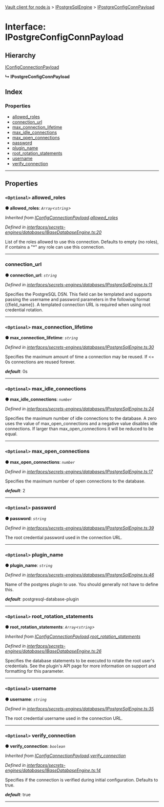 [Vault client for node.js](../README.md) > [IPostgreSqlEngine](../modules/ipostgresqlengine.md) > [IPostgreConfigConnPayload](../interfaces/ipostgresqlengine.ipostgreconfigconnpayload.md)

# Interface: IPostgreConfigConnPayload

## Hierarchy

 [IConfigConnectionPayload](ibasedatabaseengine.iconfigconnectionpayload.md)

**↳ IPostgreConfigConnPayload**

## Index

### Properties

* [allowed_roles](ipostgresqlengine.ipostgreconfigconnpayload.md#allowed_roles)
* [connection_url](ipostgresqlengine.ipostgreconfigconnpayload.md#connection_url)
* [max_connection_lifetime](ipostgresqlengine.ipostgreconfigconnpayload.md#max_connection_lifetime)
* [max_idle_connections](ipostgresqlengine.ipostgreconfigconnpayload.md#max_idle_connections)
* [max_open_connections](ipostgresqlengine.ipostgreconfigconnpayload.md#max_open_connections)
* [password](ipostgresqlengine.ipostgreconfigconnpayload.md#password)
* [plugin_name](ipostgresqlengine.ipostgreconfigconnpayload.md#plugin_name)
* [root_rotation_statements](ipostgresqlengine.ipostgreconfigconnpayload.md#root_rotation_statements)
* [username](ipostgresqlengine.ipostgreconfigconnpayload.md#username)
* [verify_connection](ipostgresqlengine.ipostgreconfigconnpayload.md#verify_connection)

---

## Properties

<a id="allowed_roles"></a>

### `<Optional>` allowed_roles

**● allowed_roles**: *`Array`<`string`>*

*Inherited from [IConfigConnectionPayload](ibasedatabaseengine.iconfigconnectionpayload.md).[allowed_roles](ibasedatabaseengine.iconfigconnectionpayload.md#allowed_roles)*

*Defined in [interfaces/secrets-engines/databases/IBaseDatabaseEngine.ts:20](https://github.com/theogravity/vault-client/blob/a3d9e21/src/interfaces/secrets-engines/databases/IBaseDatabaseEngine.ts#L20)*

List of the roles allowed to use this connection. Defaults to empty (no roles), if contains a "\*" any role can use this connection.

___
<a id="connection_url"></a>

###  connection_url

**● connection_url**: *`string`*

*Defined in [interfaces/secrets-engines/databases/IPostgreSqlEngine.ts:11](https://github.com/theogravity/vault-client/blob/a3d9e21/src/interfaces/secrets-engines/databases/IPostgreSqlEngine.ts#L11)*

Specifies the PostgreSQL DSN. This field can be templated and supports passing the username and password parameters in the following format {{field\_name}}. A templated connection URL is required when using root credential rotation.

___
<a id="max_connection_lifetime"></a>

### `<Optional>` max_connection_lifetime

**● max_connection_lifetime**: *`string`*

*Defined in [interfaces/secrets-engines/databases/IPostgreSqlEngine.ts:30](https://github.com/theogravity/vault-client/blob/a3d9e21/src/interfaces/secrets-engines/databases/IPostgreSqlEngine.ts#L30)*

Specifies the maximum amount of time a connection may be reused. If <= 0s connections are reused forever.

*__default__*: 0s

___
<a id="max_idle_connections"></a>

### `<Optional>` max_idle_connections

**● max_idle_connections**: *`number`*

*Defined in [interfaces/secrets-engines/databases/IPostgreSqlEngine.ts:24](https://github.com/theogravity/vault-client/blob/a3d9e21/src/interfaces/secrets-engines/databases/IPostgreSqlEngine.ts#L24)*

Specifies the maximum number of idle connections to the database. A zero uses the value of max\_open\_connections and a negative value disables idle connections. If larger than max\_open\_connections it will be reduced to be equal.

___
<a id="max_open_connections"></a>

### `<Optional>` max_open_connections

**● max_open_connections**: *`number`*

*Defined in [interfaces/secrets-engines/databases/IPostgreSqlEngine.ts:17](https://github.com/theogravity/vault-client/blob/a3d9e21/src/interfaces/secrets-engines/databases/IPostgreSqlEngine.ts#L17)*

Specifies the maximum number of open connections to the database.

*__default__*: 2

___
<a id="password"></a>

### `<Optional>` password

**● password**: *`string`*

*Defined in [interfaces/secrets-engines/databases/IPostgreSqlEngine.ts:39](https://github.com/theogravity/vault-client/blob/a3d9e21/src/interfaces/secrets-engines/databases/IPostgreSqlEngine.ts#L39)*

The root credential password used in the connection URL.

___
<a id="plugin_name"></a>

### `<Optional>` plugin_name

**● plugin_name**: *`string`*

*Defined in [interfaces/secrets-engines/databases/IPostgreSqlEngine.ts:46](https://github.com/theogravity/vault-client/blob/a3d9e21/src/interfaces/secrets-engines/databases/IPostgreSqlEngine.ts#L46)*

Name of the postgres plugin to use. You should generally not have to define this.

*__default__*: postgresql-database-plugin

___
<a id="root_rotation_statements"></a>

### `<Optional>` root_rotation_statements

**● root_rotation_statements**: *`Array`<`string`>*

*Inherited from [IConfigConnectionPayload](ibasedatabaseengine.iconfigconnectionpayload.md).[root_rotation_statements](ibasedatabaseengine.iconfigconnectionpayload.md#root_rotation_statements)*

*Defined in [interfaces/secrets-engines/databases/IBaseDatabaseEngine.ts:26](https://github.com/theogravity/vault-client/blob/a3d9e21/src/interfaces/secrets-engines/databases/IBaseDatabaseEngine.ts#L26)*

Specifies the database statements to be executed to rotate the root user's credentials. See the plugin's API page for more information on support and formatting for this parameter.

___
<a id="username"></a>

### `<Optional>` username

**● username**: *`string`*

*Defined in [interfaces/secrets-engines/databases/IPostgreSqlEngine.ts:35](https://github.com/theogravity/vault-client/blob/a3d9e21/src/interfaces/secrets-engines/databases/IPostgreSqlEngine.ts#L35)*

The root credential username used in the connection URL.

___
<a id="verify_connection"></a>

### `<Optional>` verify_connection

**● verify_connection**: *`boolean`*

*Inherited from [IConfigConnectionPayload](ibasedatabaseengine.iconfigconnectionpayload.md).[verify_connection](ibasedatabaseengine.iconfigconnectionpayload.md#verify_connection)*

*Defined in [interfaces/secrets-engines/databases/IBaseDatabaseEngine.ts:14](https://github.com/theogravity/vault-client/blob/a3d9e21/src/interfaces/secrets-engines/databases/IBaseDatabaseEngine.ts#L14)*

Specifies if the connection is verified during initial configuration. Defaults to true.

*__default__*: true

___

